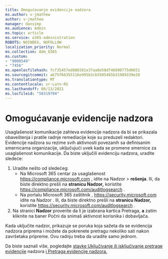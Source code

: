 ```yaml
---
title: Omogućavanje evidencije nadzora
ms.author: v-jmathew
author: v-jmathew
manager: dansimp
ms.audience: Admin
ms.topic: article
ms.service: o365-administration
ROBOTS: NOINDEX, NOFOLLOW
localization_priority: Normal
ms.collection: Adm_O365
ms.custom:
- "9000549"
- "7456"
ms.openlocfilehash: fcf35457ed886581e37aa8e58df46898775d6651
ms.sourcegitcommit: ab75f66355116e995b3cb5505465b31989339e28
ms.translationtype: MT
ms.contentlocale: sr-Latn-RS
ms.lasthandoff: 08/13/2021
ms.locfileid: "58319794"
---
```

# <a name="enable-the-audit-log"></a>Omogućavanje evidencije nadzora

Usaglašenost komunikacije zahteva evidencije nadzora da bi se prikazala obaveštenja i pratile radnje remediacije koje su preduzeli redaktori. Evidencije nadzora su rezime svih aktivnosti povezanih sa definisanim smernicama organizacije, uključujući uvek kada se promene smernice za usaglašenost komunikacije. Da biste uključili evidenciju nadzora, uradite sledeće:

1. Uradite nešto od sledećeg:
   - Na Microsoft 365 centar za usaglašenost <https://compliance.microsoft.com> , idite na Nadzor  \> **rešenja**. Ili, da biste direktno prešli na **stranicu Nadzor,** koristite <https://compliance.microsoft.com/auditlogsearch> .
   - Na portalu Microsoft 365 zaštitnik , <https://security.microsoft.com> idite na Nadzor . Ili, da biste direktno prešli na **stranicu Nadzor,** koristite <https://security.microsoft.com/auditlogsearch> .
2. Na stranici **Nadzor** proverite  da li je izabrana kartica Pretraga, **a** zatim kliknite na baner Počni da snimaš aktivnost korisnika i dobavljača.

Kada uključite nadzor, prikazuje se poruka koja sažeta da se evidencija nadzora priprema i možete da pokrenete pretragu nekoliko sati nakon završetaka pripreme. Ovu radnju treba da uradite samo jednom.

Da biste saznali više, pogledajte [stavke Uključivanje ili isključivanje pretrage evidencije](https://docs.microsoft.com/microsoft-365/compliance/turn-audit-log-search-on-or-off) nadzora [i Pretraga evidencije nadzora.](https://docs.microsoft.com/microsoft-365/compliance/search-the-audit-log-in-security-and-compliance)
